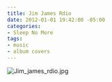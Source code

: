 ```yaml
---
title: Jim James Rdio
date: 2012-01-01 19:42:00 -05:00
categories:
- Sleep No More
tags:
- music
- album covers
---
```


![Jim_james_rdio.jpg](/uploads/Jim_james_rdio.jpg)
